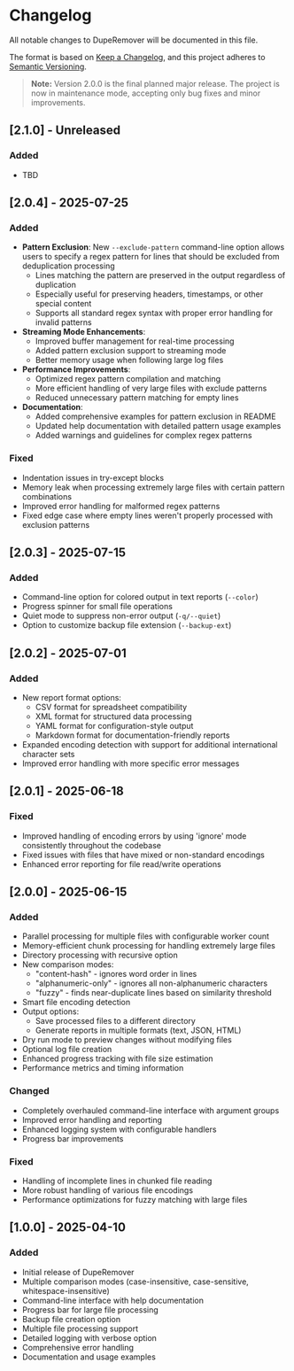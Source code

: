 # Changelog

All notable changes to DupeRemover will be documented in this file.

The format is based on [Keep a Changelog](https://keepachangelog.com/en/1.0.0/),
and this project adheres to [Semantic Versioning](https://semver.org/spec/v2.0.0.html).

> **Note:** Version 2.0.0 is the final planned major release. The project is now in maintenance mode, accepting only bug fixes and minor improvements.

## [2.1.0] - Unreleased

### Added

- TBD

## [2.0.4] - 2025-07-25

### Added

- **Pattern Exclusion**: New `--exclude-pattern` command-line option allows users to specify a regex pattern for lines that should be excluded from deduplication processing
  - Lines matching the pattern are preserved in the output regardless of duplication
  - Especially useful for preserving headers, timestamps, or other special content
  - Supports all standard regex syntax with proper error handling for invalid patterns
- **Streaming Mode Enhancements**:
  - Improved buffer management for real-time processing
  - Added pattern exclusion support to streaming mode
  - Better memory usage when following large log files
- **Performance Improvements**:
  - Optimized regex pattern compilation and matching
  - More efficient handling of very large files with exclude patterns
  - Reduced unnecessary pattern matching for empty lines
- **Documentation**:
  - Added comprehensive examples for pattern exclusion in README
  - Updated help documentation with detailed pattern usage examples
  - Added warnings and guidelines for complex regex patterns

### Fixed

- Indentation issues in try-except blocks
- Memory leak when processing extremely large files with certain pattern combinations
- Improved error handling for malformed regex patterns
- Fixed edge case where empty lines weren't properly processed with exclusion patterns

## [2.0.3] - 2025-07-15

### Added

- Command-line option for colored output in text reports (`--color`)
- Progress spinner for small file operations
- Quiet mode to suppress non-error output (`-q/--quiet`)
- Option to customize backup file extension (`--backup-ext`)

## [2.0.2] - 2025-07-01

### Added

- New report format options:
  - CSV format for spreadsheet compatibility
  - XML format for structured data processing
  - YAML format for configuration-style output
  - Markdown format for documentation-friendly reports
- Expanded encoding detection with support for additional international character sets
- Improved error handling with more specific error messages

## [2.0.1] - 2025-06-18

### Fixed

- Improved handling of encoding errors by using 'ignore' mode consistently throughout the codebase
- Fixed issues with files that have mixed or non-standard encodings
- Enhanced error reporting for file read/write operations

## [2.0.0] - 2025-06-15

### Added

- Parallel processing for multiple files with configurable worker count
- Memory-efficient chunk processing for handling extremely large files
- Directory processing with recursive option
- New comparison modes:
  - "content-hash" - ignores word order in lines
  - "alphanumeric-only" - ignores all non-alphanumeric characters
  - "fuzzy" - finds near-duplicate lines based on similarity threshold
- Smart file encoding detection
- Output options:
  - Save processed files to a different directory
  - Generate reports in multiple formats (text, JSON, HTML)
- Dry run mode to preview changes without modifying files
- Optional log file creation
- Enhanced progress tracking with file size estimation
- Performance metrics and timing information

### Changed

- Completely overhauled command-line interface with argument groups
- Improved error handling and reporting
- Enhanced logging system with configurable handlers
- Progress bar improvements

### Fixed

- Handling of incomplete lines in chunked file reading
- More robust handling of various file encodings
- Performance optimizations for fuzzy matching with large files

## [1.0.0] - 2025-04-10

### Added

- Initial release of DupeRemover
- Multiple comparison modes (case-insensitive, case-sensitive, whitespace-insensitive)
- Command-line interface with help documentation
- Progress bar for large file processing
- Backup file creation option
- Multiple file processing support
- Detailed logging with verbose option
- Comprehensive error handling
- Documentation and usage examples
